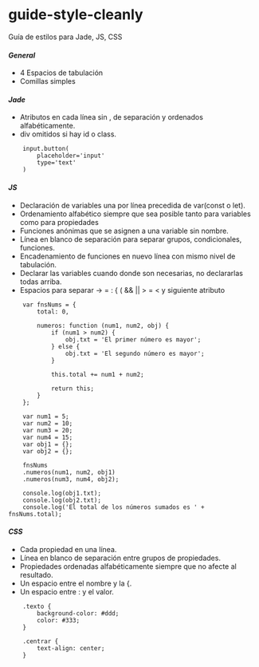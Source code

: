 # guide-style-cleanly
Guía de estilos para Jade, JS, CSS

#### *General*
- 4 Espacios de tabulación
- Comillas simples

#### *Jade*
- Atributos en cada línea sin , de separación y ordenados alfabéticamente.
- div omitidos si hay id o class.

```
    input.button(
        placeholder='input'
        type='text'
    )
```

#### *JS*
- Declaración de variables una por línea precedida de var(const o let).
- Ordenamiento alfabético siempre que sea posible tanto para variables como para propiedades
- Funciones anónimas que se asignen a una variable sin nombre.
- Línea en blanco de separación para separar grupos, condicionales, funciones.
- Encadenamiento de funciones en nuevo línea con mismo nivel de tabulación.
- Declarar las variables cuando donde son necesarias, no declararlas todas arriba.
- Espacios para separar -> = : { ( && || > = < y siguiente atributo

```
    var fnsNums = {
        total: 0,

        numeros: function (num1, num2, obj) {
            if (num1 > num2) {
                obj.txt = 'El primer número es mayor';
            } else {
                obj.txt = 'El segundo número es mayor';
            }

            this.total += num1 + num2;

            return this;
        }
    };

    var num1 = 5;
    var num2 = 10;
    var num3 = 20;
    var num4 = 15;
    var obj1 = {};
    var obj2 = {};

    fnsNums
    .numeros(num1, num2, obj1)
    .numeros(num3, num4, obj2);

    console.log(obj1.txt);
    console.log(obj2.txt);
    console.log('El total de los números sumados es ' + fnsNums.total);
```

#### *CSS*
- Cada propiedad en una línea.
- Línea en blanco de separación entre grupos de propiedades.
- Propiedades ordenadas alfabéticamente siempre que no afecte al resultado.
- Un espacio entre el nombre y la {.
- Un espacio entre : y el valor.

```
    .texto {
        background-color: #ddd;
        color: #333;
    }
        
    .centrar {
        text-align: center;
    }
```
